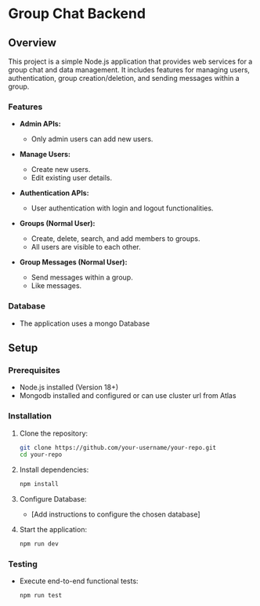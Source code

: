 # Group Chat Backend

## Overview

This project is a simple Node.js application that provides web services for a group chat and data management. It includes features for managing users, authentication, group creation/deletion, and sending messages within a group.

### Features

- **Admin APIs:**
  - Only admin users can add new users.

- **Manage Users:**
  - Create new users.
  - Edit existing user details.

- **Authentication APIs:**
  - User authentication with login and logout functionalities.

- **Groups (Normal User):**
  - Create, delete, search, and add members to groups.
  - All users are visible to each other.

- **Group Messages (Normal User):**
  - Send messages within a group.
  - Like messages.

### Database

- The application uses a mongo Database

## Setup

### Prerequisites

- Node.js installed (Version 18+)
- Mongodb installed and configured or can use cluster url from Atlas

### Installation

1. Clone the repository:

   ```bash
   git clone https://github.com/your-username/your-repo.git
   cd your-repo
   ```

2. Install dependencies:

   ```bash
   npm install
   ```

3. Configure Database:

   - [Add instructions to configure the chosen database]

4. Start the application:

   ```bash
   npm run dev
   ```

### Testing

- Execute end-to-end functional tests:

  ```bash
  npm run test
  ```
